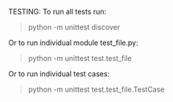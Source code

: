 TESTING:
To run all tests run:

> python -m unittest discover

Or to run individual module test_file.py:

> python -m unittest test.test_file

Or to run individual test cases:

> python -m unittest test.test_file.TestCase
